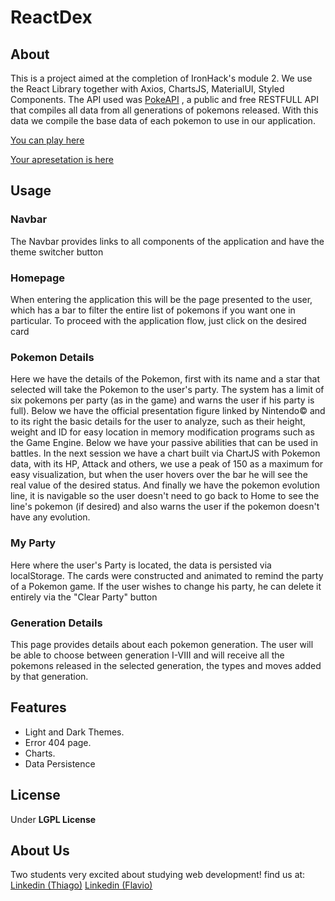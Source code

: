 # ReactDex
## About
This is a project aimed at the completion of IronHack's module 2. We use the React Library together with Axios, ChartsJS, MaterialUI, Styled Components.
The API used was [PokeAPI](https://pokeapi.co/)
, a public and free RESTFULL API that compiles all data from all generations of pokemons released. With this data we compile the base data of each pokemon to use in our application.

[You can play here](https://react-dex-ironhack.herokuapp.com/)

[Your apresetation is here](https://docs.google.com/presentation/d/11ak-s2ICKqyqhHT8zUG0A9d4wjGBtzb1Nt84JNQxJP4/edit)


## Usage
###  Navbar
The Navbar provides links to all components of the application and have the theme switcher button

###  Homepage 
When entering the application this will be the page presented to the user, which has a bar to filter the entire list of pokemons if you want one in particular.
To proceed with the application flow, just click on the desired card
###  Pokemon Details
Here we have the details of the Pokemon, first with its name and a star that selected will take the Pokemon to the user's party. The system has a limit of six pokemons per party (as in the game) and warns the user if his party is full).
Below we have the official presentation figure linked by Nintendo© and to its right the basic details for the user to analyze, such as their height, weight and ID for easy location in memory modification programs such as the Game Engine.
Below we have your passive abilities that can be used in battles.
In the next session we have a chart built via ChartJS with Pokemon data, with its HP, Attack and others, we use a peak of 150 as a maximum for easy visualization, but when the user hovers over the bar he will see the real value of the desired status.
And finally we have the pokemon evolution line, it is navigable so the user doesn't need to go back to Home to see the line's pokemon (if desired) and also warns the user if the pokemon doesn't have any evolution.
###  My Party
Here where the user's Party is located, the data is persisted via localStorage. The cards were constructed and animated to remind the party of a Pokemon game.
If the user wishes to change his party, he can delete it entirely via the "Clear Party" button
###  Generation Details
This page provides details about each pokemon generation. The user will be able to choose between generation I-VIII and will receive all the pokemons released in the selected generation, the types and moves added by that generation.

## Features
- Light and Dark Themes.  
- Error 404 page.
- Charts.
- Data Persistence

## License

Under **LGPL License**

## About Us

Two students very excited about studying web development!  find us at:
[Linkedin (Thiago)](https://www.linkedin.com/in/thsc47)
[Linkedin (Flavio)](https://www.linkedin.com/in/flaviopestana/)
